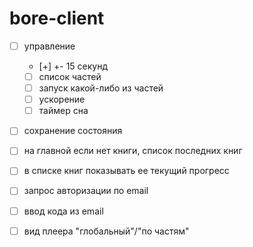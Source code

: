 # bore-client

- [ ] управление

  - [+] +- 15 секунд
  - [ ] список частей
  - [ ] запуск какой-либо из частей
  - [ ] ускорение
  - [ ] таймер сна

- [ ] сохранение состояния
- [ ] на главной если нет книги, список последних книг
- [ ] в списке книг показывать ее текущий прогресс
- [ ] запрос авторизации по email
- [ ] ввод кода из email

- [ ] вид плеера "глобальный"/"по частям"
